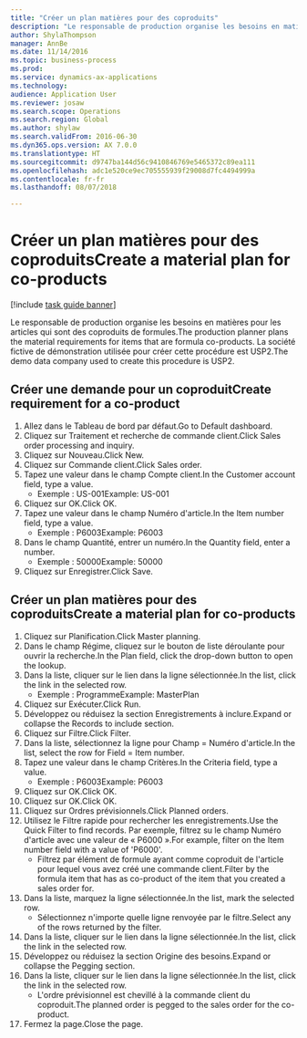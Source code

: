 ```yaml
--- 
title: "Créer un plan matières pour des coproduits"
description: "Le responsable de production organise les besoins en matières pour les articles qui sont des coproduits de formules."
author: ShylaThompson
manager: AnnBe
ms.date: 11/14/2016
ms.topic: business-process
ms.prod: 
ms.service: dynamics-ax-applications
ms.technology: 
audience: Application User
ms.reviewer: josaw
ms.search.scope: Operations
ms.search.region: Global
ms.author: shylaw
ms.search.validFrom: 2016-06-30
ms.dyn365.ops.version: AX 7.0.0
ms.translationtype: HT
ms.sourcegitcommit: d9747ba144d56c9410846769e5465372c89ea111
ms.openlocfilehash: adc1e520ce9ec705555939f29008d7fc4494999a
ms.contentlocale: fr-fr
ms.lasthandoff: 08/07/2018

---
```

# <a name="create-a-material-plan-for-co-products"></a><span data-ttu-id="04d84-103">Créer un plan matières pour des coproduits</span><span class="sxs-lookup"><span data-stu-id="04d84-103">Create a material plan for co-products</span></span>

[!include [task guide banner](../../includes/task-guide-banner.md)]

<span data-ttu-id="04d84-104">Le responsable de production organise les besoins en matières pour les articles qui sont des coproduits de formules.</span><span class="sxs-lookup"><span data-stu-id="04d84-104">The production planner plans the material requirements for items that are formula co-products.</span></span> <span data-ttu-id="04d84-105">La société fictive de démonstration utilisée pour créer cette procédure est USP2.</span><span class="sxs-lookup"><span data-stu-id="04d84-105">The demo data company used to create this procedure is USP2.</span></span>


## <a name="create-requirement-for-a-co-product"></a><span data-ttu-id="04d84-106">Créer une demande pour un coproduit</span><span class="sxs-lookup"><span data-stu-id="04d84-106">Create requirement for a co-product</span></span>
1. <span data-ttu-id="04d84-107">Allez dans le Tableau de bord par défaut.</span><span class="sxs-lookup"><span data-stu-id="04d84-107">Go to Default dashboard.</span></span>
2. <span data-ttu-id="04d84-108">Cliquez sur Traitement et recherche de commande client.</span><span class="sxs-lookup"><span data-stu-id="04d84-108">Click Sales order processing and inquiry.</span></span>
3. <span data-ttu-id="04d84-109">Cliquez sur Nouveau.</span><span class="sxs-lookup"><span data-stu-id="04d84-109">Click New.</span></span>
4. <span data-ttu-id="04d84-110">Cliquez sur Commande client.</span><span class="sxs-lookup"><span data-stu-id="04d84-110">Click Sales order.</span></span>
5. <span data-ttu-id="04d84-111">Tapez une valeur dans le champ Compte client.</span><span class="sxs-lookup"><span data-stu-id="04d84-111">In the Customer account field, type a value.</span></span>
    * <span data-ttu-id="04d84-112">Exemple : US-001</span><span class="sxs-lookup"><span data-stu-id="04d84-112">Example: US-001</span></span>  
6. <span data-ttu-id="04d84-113">Cliquez sur OK.</span><span class="sxs-lookup"><span data-stu-id="04d84-113">Click OK.</span></span>
7. <span data-ttu-id="04d84-114">Tapez une valeur dans le champ Numéro d'article.</span><span class="sxs-lookup"><span data-stu-id="04d84-114">In the Item number field, type a value.</span></span>
    * <span data-ttu-id="04d84-115">Exemple : P6003</span><span class="sxs-lookup"><span data-stu-id="04d84-115">Example: P6003</span></span>  
8. <span data-ttu-id="04d84-116">Dans le champ Quantité, entrer un numéro.</span><span class="sxs-lookup"><span data-stu-id="04d84-116">In the Quantity field, enter a number.</span></span>
    * <span data-ttu-id="04d84-117">Exemple : 50000</span><span class="sxs-lookup"><span data-stu-id="04d84-117">Example: 50000</span></span>  
9. <span data-ttu-id="04d84-118">Cliquez sur Enregistrer.</span><span class="sxs-lookup"><span data-stu-id="04d84-118">Click Save.</span></span>

## <a name="create-a-material-plan-for-co-products"></a><span data-ttu-id="04d84-119">Créer un plan matières pour des coproduits</span><span class="sxs-lookup"><span data-stu-id="04d84-119">Create a material plan for co-products</span></span>
1. <span data-ttu-id="04d84-120">Cliquez sur Planification.</span><span class="sxs-lookup"><span data-stu-id="04d84-120">Click Master planning.</span></span>
2. <span data-ttu-id="04d84-121">Dans le champ Régime, cliquez sur le bouton de liste déroulante pour ouvrir la recherche.</span><span class="sxs-lookup"><span data-stu-id="04d84-121">In the Plan field, click the drop-down button to open the lookup.</span></span>
3. <span data-ttu-id="04d84-122">Dans la liste, cliquer sur le lien dans la ligne sélectionnée.</span><span class="sxs-lookup"><span data-stu-id="04d84-122">In the list, click the link in the selected row.</span></span>
    * <span data-ttu-id="04d84-123">Exemple : Programme</span><span class="sxs-lookup"><span data-stu-id="04d84-123">Example: MasterPlan</span></span>  
4. <span data-ttu-id="04d84-124">Cliquez sur Exécuter.</span><span class="sxs-lookup"><span data-stu-id="04d84-124">Click Run.</span></span>
5. <span data-ttu-id="04d84-125">Développez ou réduisez la section Enregistrements à inclure.</span><span class="sxs-lookup"><span data-stu-id="04d84-125">Expand or collapse the Records to include section.</span></span>
6. <span data-ttu-id="04d84-126">Cliquez sur Filtre.</span><span class="sxs-lookup"><span data-stu-id="04d84-126">Click Filter.</span></span>
7. <span data-ttu-id="04d84-127">Dans la liste, sélectionnez la ligne pour Champ = Numéro d'article.</span><span class="sxs-lookup"><span data-stu-id="04d84-127">In the list, select the row for Field = Item number.</span></span>
8. <span data-ttu-id="04d84-128">Tapez une valeur dans le champ Critères.</span><span class="sxs-lookup"><span data-stu-id="04d84-128">In the Criteria field, type a value.</span></span>
    * <span data-ttu-id="04d84-129">Exemple : P6003</span><span class="sxs-lookup"><span data-stu-id="04d84-129">Example: P6003</span></span>  
9. <span data-ttu-id="04d84-130">Cliquez sur OK.</span><span class="sxs-lookup"><span data-stu-id="04d84-130">Click OK.</span></span>
10. <span data-ttu-id="04d84-131">Cliquez sur OK.</span><span class="sxs-lookup"><span data-stu-id="04d84-131">Click OK.</span></span>
11. <span data-ttu-id="04d84-132">Cliquez sur Ordres prévisionnels.</span><span class="sxs-lookup"><span data-stu-id="04d84-132">Click Planned orders.</span></span>
12. <span data-ttu-id="04d84-133">Utilisez le Filtre rapide pour rechercher les enregistrements.</span><span class="sxs-lookup"><span data-stu-id="04d84-133">Use the Quick Filter to find records.</span></span> <span data-ttu-id="04d84-134">Par exemple, filtrez su le champ Numéro d'article avec une valeur de « P6000 ».</span><span class="sxs-lookup"><span data-stu-id="04d84-134">For example, filter on the Item number field with a value of 'P6000'.</span></span>
    * <span data-ttu-id="04d84-135">Filtrez par élément de formule ayant comme coproduit de l'article pour lequel vous avez créé une commande client.</span><span class="sxs-lookup"><span data-stu-id="04d84-135">Filter by the formula item that has as co-product of the item that you created a sales order for.</span></span>  
13. <span data-ttu-id="04d84-136">Dans la liste, marquez la ligne sélectionnée.</span><span class="sxs-lookup"><span data-stu-id="04d84-136">In the list, mark the selected row.</span></span>
    * <span data-ttu-id="04d84-137">Sélectionnez n'importe quelle ligne renvoyée par le filtre.</span><span class="sxs-lookup"><span data-stu-id="04d84-137">Select any of the rows returned by the filter.</span></span>  
14. <span data-ttu-id="04d84-138">Dans la liste, cliquer sur le lien dans la ligne sélectionnée.</span><span class="sxs-lookup"><span data-stu-id="04d84-138">In the list, click the link in the selected row.</span></span>
15. <span data-ttu-id="04d84-139">Développez ou réduisez la section Origine des besoins.</span><span class="sxs-lookup"><span data-stu-id="04d84-139">Expand or collapse the Pegging section.</span></span>
16. <span data-ttu-id="04d84-140">Dans la liste, cliquer sur le lien dans la ligne sélectionnée.</span><span class="sxs-lookup"><span data-stu-id="04d84-140">In the list, click the link in the selected row.</span></span>
    * <span data-ttu-id="04d84-141">L'ordre prévisionnel est chevillé à la commande client du coproduit.</span><span class="sxs-lookup"><span data-stu-id="04d84-141">The planned order is pegged to the sales order for the co-product.</span></span>  
17. <span data-ttu-id="04d84-142">Fermez la page.</span><span class="sxs-lookup"><span data-stu-id="04d84-142">Close the page.</span></span>


